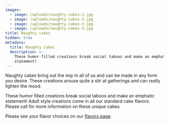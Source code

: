 ```yaml
---
images:
  - image: /uploads/naughty-cakes-1.jpg
  - image: /uploads/naughty-cakes-2.jpg
  - image: /uploads/naughty-cakes-3.jpg
  - image: /uploads/naughty-cakes-4.jpg
title: Naughty cakes
hidden: true
metadata:
  title: Naughty Cakes
  description: >-
    These humor filled creations break social taboos and make an emphatic
    statement!
---
```


Naughty cakes bring out the imp in all of us and can be made in any form you desire. These creations arouse quite a stir at gatherings and can really lighten the mood.

These humor filled creations break social taboos and make an emphatic statement! Adult style creations come in all our standard cake flavors. Please call for more information on these unique cakes.

Please see your flavor choices on our [flavors page](https://cakeelizabeth.com/cake-pricing-flavors).
